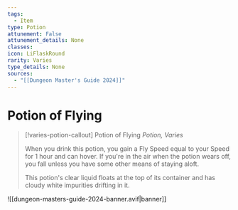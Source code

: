 ```yaml
---
tags:
  - Item
type: Potion
attunement: False
attunement_details: None
classes:
icon: LiFlaskRound
rarity: Varies
type_details: None
sources: 
  - "[[Dungeon Master's Guide 2024]]"
---
```

# Potion of Flying
>[!varies-potion-callout] Potion of Flying
>_Potion, Varies_
>
>When you drink this potion, you gain a Fly Speed equal to your Speed for 1 hour and can hover. If you're in the air when the potion wears off, you fall unless you have some other means of staying aloft.
>
>This potion's clear liquid floats at the top of its container and has cloudy white impurities drifting in it.
>


![[dungeon-masters-guide-2024-banner.avif|banner]]